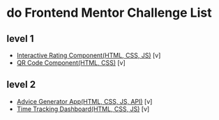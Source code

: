 # do Frontend Mentor Challenge List

## level 1

- [Interactive Rating Component(HTML, CSS, JS)](https://myungae.github.io/FrontendMentor_Repo/InteractiveRatingComponent/index.html) [v]
- [QR Code Component(HTML, CSS)](https://myungae.github.io/FrontendMentor_Repo/QRCodeComponent/index.html) [v]

## level 2

- [Advice Generator App(HTML, CSS, JS, API)](https://myungae.github.io/FrontendMentor_Repo/AdviceGeneratorApp/index.html) [v]
- [Time Tracking Dashboard(HTML, CSS, JS)](https://myungae.github.io/FrontendMentor_Repo/TimeTrackingDashboard/index.html) [v]
